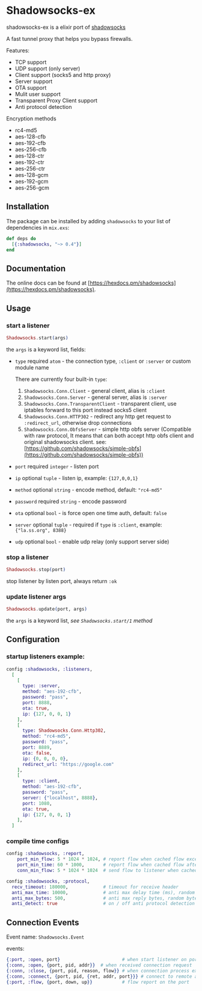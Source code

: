 # Shadowsocks-ex

shadowsocks-ex is a elixir port of [shadowsocks](https://github.com/shadowsocks/shadowsocks)

A fast tunnel proxy that helps you bypass firewalls.

Features:
- TCP  support
- UDP  support (only server)
- Client support (socks5 and http proxy)
- Server support
- OTA    support
- Mulit user support
- Transparent Proxy Client support
- Anti protocol detection

Encryption methods
- rc4-md5
- aes-128-cfb
- aes-192-cfb
- aes-256-cfb
- aes-128-ctr
- aes-192-ctr
- aes-256-ctr
- aes-128-gcm
- aes-192-gcm
- aes-256-gcm

## Installation

The package can be installed
by adding `shadowsocks` to your list of dependencies in `mix.exs`:

```elixir
def deps do
  [{:shadowsocks, "~> 0.4"}]
end
```

## Documentation
The online docs can
be found at [https://hexdocs.pm/shadowsocks](https://hexdocs.pm/shadowsocks).

## Usage
### start a listener

```elixir
Shadowsocks.start(args)
```

the `args` is a keyword list, fields:

 * `type` required `atom` - the connection type, `:client` or `:server` or custom module name

    There are currently four built-in `type`:

    1. `Shadowsocks.Conn.Client` - general client, alias is `:client`
    2. `Shadowsocks.Conn.Server` - general server, alias is `:server`
    3. `Shadowsocks.Conn.TransparentClient` - transparent client, use iptables forward to this port instead socks5 client
    4. `Shadowsocks.Conn.HTTP302` - redirect any http get request to `:redirect_url`, otherwise drop connections
    5. `Shadowsocks.Conn.ObfsServer` - simple http obfs server (Compatible with raw protocol, It means that can both accept http obfs client and original shadowsocks client. see: [https://github.com/shadowsocks/simple-obfs](https://github.com/shadowsocks/simple-obfs))

 * `port` required `integer` - listen port
 * `ip`   optional `tuple` - listen ip, example: `{127,0,0,1}`
 * `method` optional `string` - encode method, default: `"rc4-md5"`
 * `password` required `string` - encode password
 * `ota` optional `bool` - is force open one time auth, default: `false`
 * `server` optional `tuple` - required if `type` is `:client`, example: `{"la.ss.org", 8388}`
 * `udp`   optional `bool` - enable udp relay (only support server side)

### stop a listener

```elixir
Shadowsocks.stop(port)
```

  stop listener by listen port, always return `:ok`

### update listener args

```elixir
Shadowsocks.update(port, args)
```

  the `args` is a keyword list, *see `Shadowsocks.start/1` method*


## Configuration

### startup listeners example:

```elixir
config :shadowsocks, :listeners,
  [
    [
      type: :server,
      method: "aes-192-cfb",
      password: "pass",
      port: 8888,
      ota: true,
      ip: {127, 0, 0, 1}
    ],
    [
      type: Shadowsocks.Conn.Http302,
      method: "rc4-md5",
      password: "pass",
      port: 8889,
      ota: false,
      ip: {0, 0, 0, 0},
      redirect_url: "https://google.com"
    ],
    [
      type: :client,
      method: "aes-192-cfb",
      password: "pass",
      server: {"localhost", 8888},
      port: 1080,
      ota: true,
      ip: {127, 0, 0, 1}
    ],
  ]

```


### compile time configs

```elixir
config :shadowsocks, :report,
    port_min_flow: 5 * 1024 * 1024, # report flow when cached flow exceed :port_min_flow
    port_min_time: 60 * 1000,       # report flow when cached flow after :port_min_time
    conn_min_flow: 5 * 1024 * 1024  # send flow to listener when cached flow exceed :conn_min_flow

config :shadowsocks, :protocol,
  recv_timeout: 180000,             # timeout for receive header
  anti_max_time: 10000,             # anti max delay time (ms), random sleep time before close connection
  anti_max_bytes: 500,              # anti max reply bytes, random bytes send to client
  anti_detect: true                 # on / off anti protocol detection
```

## Connection Events

Event name: `Shadowsocks.Event`

events:

```elixir
{:port, :open, port}                       # when start listener on port
{:conn, :open, {port, pid, addr}}  # when received connection request
{:conn, :close, {port, pid, reason, flow}} # when connection process exited
{:conn, :connect, {port, pid, {ret, addr, port}}} # connect to remote addr result
{:port, :flow, {port, down, up}}           # flow report on the port
```
